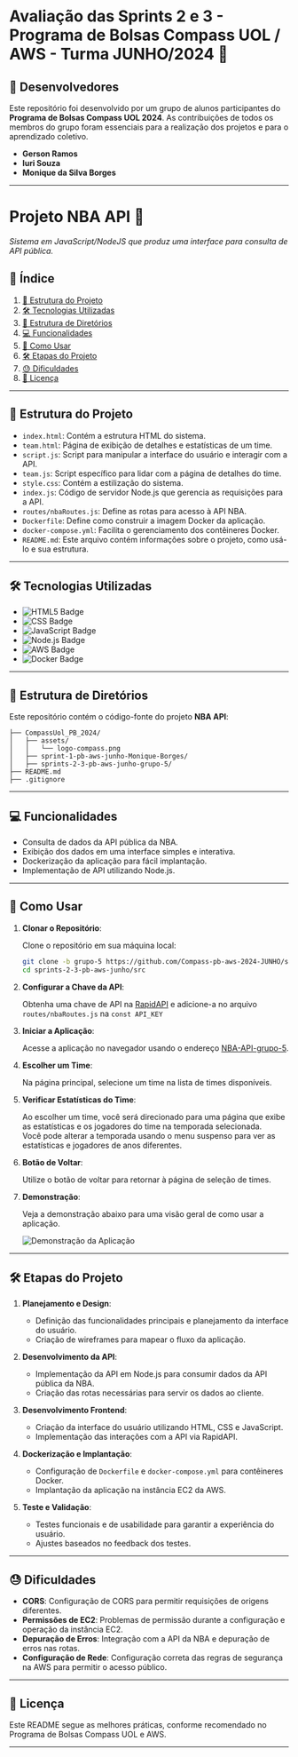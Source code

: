 # **Avaliação das Sprints 2 e 3 - Programa de Bolsas Compass UOL / AWS - Turma JUNHO/2024** 📝

## **👥 Desenvolvedores**

Este repositório foi desenvolvido por um grupo de alunos participantes do **Programa de Bolsas Compass UOL 2024**. As contribuições de todos os membros do grupo foram essenciais para a realização dos projetos e para o aprendizado coletivo.

- **Gerson Ramos**
- **Iuri Souza**
- **Monique da Silva Borges**

---

# **Projeto NBA API** 🏀

*Sistema em JavaScript/NodeJS que produz uma interface para consulta de API pública.*

## **📑 Índice**

1. [📂 Estrutura do Projeto](#-estrutura-do-projeto)
2. [🛠️ Tecnologias Utilizadas](#️-tecnologias-utilizadas)
3. [📁 Estrutura de Diretórios](#-estrutura-de-diretórios)
4. [💻 Funcionalidades](#-funcionalidades)
5. [🚀 Como Usar](#-como-usar)
6. [🛠️ Etapas do Projeto](#-etapas-do-projeto)
7. [😓 Dificuldades](#-dificuldades)
8. [📜 Licença](#-licença)

---

## **📂 Estrutura do Projeto**

- `index.html`: Contém a estrutura HTML do sistema.
- `team.html`: Página de exibição de detalhes e estatísticas de um time.
- `script.js`: Script para manipular a interface do usuário e interagir com a API.
- `team.js`: Script específico para lidar com a página de detalhes do time.
- `style.css`: Contém a estilização do sistema.
- `index.js`: Código de servidor Node.js que gerencia as requisições para a API.
- `routes/nbaRoutes.js`: Define as rotas para acesso à API NBA.
- `Dockerfile`: Define como construir a imagem Docker da aplicação.
- `docker-compose.yml`: Facilita o gerenciamento dos contêineres Docker.
- `README.md`: Este arquivo contém informações sobre o projeto, como usá-lo e sua estrutura.

---

## **🛠️ Tecnologias Utilizadas**

- ![HTML5 Badge](https://img.shields.io/badge/HTML5-E34F26?style=for-the-badge&logo=html5&logoColor=white)
- ![CSS Badge](https://img.shields.io/badge/CSS-239120?&style=for-the-badge&logo=css3&logoColor=white)
- ![JavaScript Badge](https://img.shields.io/badge/JavaScript-F7DF1E?style=for-the-badge&logo=javascript&logoColor=white)
- ![Node.js Badge](https://img.shields.io/badge/Node.js-43853D?style=for-the-badge&logo=node.js&logoColor=white)
- ![AWS Badge](https://img.shields.io/badge/Amazon_AWS-FF9900?style=for-the-badge&logo=amazonaws&logoColor=white)
- ![Docker Badge](https://img.shields.io/badge/docker-%230db7ed.svg?style=for-the-badge&logo=docker&logoColor=white)

---

## **📁 Estrutura de Diretórios**

Este repositório contém o código-fonte do projeto **NBA API**:

```plaintext
├── CompassUol_PB_2024/
│   ├── assets/
│   │   └── logo-compass.png
│   ├── sprint-1-pb-aws-junho-Monique-Borges/
│   ├── sprints-2-3-pb-aws-junho-grupo-5/
├── README.md
├── .gitignore
```

---

## **💻 Funcionalidades**

- Consulta de dados da API pública da NBA.
- Exibição dos dados em uma interface simples e interativa.
- Dockerização da aplicação para fácil implantação.
- Implementação de API utilizando Node.js.

---

## **🚀 Como Usar**

1. **Clonar o Repositório**:

   Clone o repositório em sua máquina local:

   ```bash
   git clone -b grupo-5 https://github.com/Compass-pb-aws-2024-JUNHO/sprints-2-3-pb-aws-junho.git
   cd sprints-2-3-pb-aws-junho/src
   ```

2. **Configurar a Chave da API**:

   Obtenha uma chave de API na [RapidAPI](https://rapidapi.com/api-sports/api/api-nba) e adicione-a no arquivo `routes/nbaRoutes.js` na `const API_KEY`

3. **Iniciar a Aplicação**:

   Acesse a aplicação no navegador usando o endereço [NBA-API-grupo-5](http://44.211.161.65/).

4. **Escolher um Time**:

   Na página principal, selecione um time na lista de times disponíveis.

5. **Verificar Estatísticas do Time**:

   Ao escolher um time, você será direcionado para uma página que exibe as estatísticas e os jogadores do time na temporada selecionada.  
   Você pode alterar a temporada usando o menu suspenso para ver as estatísticas e jogadores de anos diferentes.

6. **Botão de Voltar**:

   Utilize o botão de voltar para retornar à página de seleção de times.

7. **Demonstração**:

   Veja a demonstração abaixo para uma visão geral de como usar a aplicação.

   ![Demonstração da Aplicação](src/imagens/como_usar_a_api.gif)

---

## **🛠️ Etapas do Projeto**

1. **Planejamento e Design**:
   - Definição das funcionalidades principais e planejamento da interface do usuário.
   - Criação de wireframes para mapear o fluxo da aplicação.

2. **Desenvolvimento da API**:
   - Implementação da API em Node.js para consumir dados da API pública da NBA.
   - Criação das rotas necessárias para servir os dados ao cliente.

3. **Desenvolvimento Frontend**:
   - Criação da interface do usuário utilizando HTML, CSS e JavaScript.
   - Implementação das interações com a API via RapidAPI.

4. **Dockerização e Implantação**:
   - Configuração de `Dockerfile` e `docker-compose.yml` para contêineres Docker.
   - Implantação da aplicação na instância EC2 da AWS.

5. **Teste e Validação**:
   - Testes funcionais e de usabilidade para garantir a experiência do usuário.
   - Ajustes baseados no feedback dos testes.

---

## **😓 Dificuldades**

- **CORS**: Configuração de CORS para permitir requisições de origens diferentes.
- **Permissões de EC2**: Problemas de permissão durante a configuração e operação da instância EC2.
- **Depuração de Erros**: Integração com a API da NBA e depuração de erros nas rotas.
- **Configuração de Rede**: Configuração correta das regras de segurança na AWS para permitir o acesso público.

---

## **📜 Licença**

Este README segue as melhores práticas, conforme recomendado no Programa de Bolsas Compass UOL e AWS.

---
